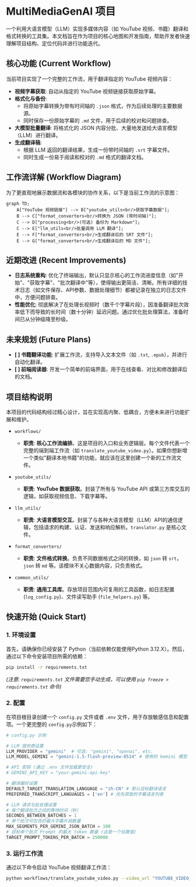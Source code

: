 # MultiMediaGenAI 项目

一个利用大语言模型（LLM）实现多媒体内容（如 YouTube 视频、书籍）翻译和格式转换的工具集。本文档旨在作为项目的核心地图和开发指南，帮助开发者快速理解项目结构、定位代码并进行功能迭代。

## 核心功能 (Current Workflow)

当前项目实现了一个完整的工作流，用于翻译指定的 YouTube 视频内容：

- **视频字幕获取**: 自动从指定的 YouTube 视频链接获取原始字幕。
- **格式化与备份**:
    - 将原始字幕转换为带有时间轴的 `.json` 格式，作为后续处理的主要数据源。
    - 同时保存一份原始字幕的 `.md` 文件，用于后续的校对和问题排查。
- **大模型批量翻译**: 将格式化的 JSON 内容分批、大量地发送给大语言模型（LLM）进行翻译。
- **生成翻译稿**:
    - 根据 LLM 返回的翻译结果，生成一份带时间轴的 `.srt` 字幕文件。
    - 同时生成一份易于阅读和校对的 `.md` 格式的翻译文档。

## 工作流详解 (Workflow Diagram)

为了更直观地展示数据流和各模块的协作关系，以下是当前工作流的示意图：

```mermaid
graph TD;
    A["YouTube 视频链接"] --> B["youtube_utils<br/>获取字幕数据"];
    B --> C["format_converters<br/>转换为 JSON (带时间轴)"];
    C --> D["processing<br/>(可选) 备份为 Markdown"];
    C --> E["llm_utils<br/>批量调用 LLM 翻译"];
    E --> F["format_converters<br/>生成翻译后的 SRT 文件"];
    E --> G["format_converters<br/>生成翻译后的 MD 文件"];
```

## 近期改进 (Recent Improvements)

- **日志系统重构**: 优化了终端输出，默认只显示核心的工作流进度信息（如"开始"、"获取字幕"、"批次翻译中"等），使得输出更简洁、清晰。所有详细的技术日志（如文件保存、API参数、数据处理细节）都被记录在独立的日志文件中，方便问题排查。
- **性能优化**: 彻底解决了在处理长视频时（数千个字幕片段），因准备翻译批次效率低下而导致的长时间（数十分钟）延迟问题。通过优化批处理算法，准备时间已从分钟级降至秒级。

## 未来规划 (Future Plans)

- **[ ] 书籍翻译功能**: 扩展工作流，支持导入文本文件（如 `.txt`, `.epub`），并进行自动化翻译。
- **[ ] 前端阅读器**: 开发一个简单的前端界面，用于在线查看、对比和修改翻译后的文档。

## 项目结构说明

本项目的代码结构经过精心设计，旨在实现高内聚、低耦合，方便未来进行功能扩展和维护。

- `workflows/`
  - **职责**: **核心工作流编排**。这是项目的入口和业务逻辑层。每个文件代表一个完整的端到端工作流（如 `translate_youtube_video.py`）。如果你想新增一个类似"翻译本地书籍"的功能，就应该在这里创建一个新的工作流文件。

- `youtube_utils/`
  - **职责**: **YouTube 数据获取**。封装了所有与 YouTube API 或第三方库交互的逻辑，如获取视频信息、下载字幕等。

- `llm_utils/`
  - **职责**: **大语言模型交互**。封装了与各种大语言模型（LLM）API的通信逻辑，包括请求的构建、认证、发送和响应解析。`translator.py` 是核心文件。

- `format_converters/`
  - **职责**: **文件格式转换**。负责不同数据格式之间的转换，如 `json` 转 `srt`，`json` 转 `md` 等。该模块不关心数据内容，只负责格式。

- `common_utils/`
  - **职责**: **通用工具库**。存放项目范围内可复用的工具函数，如日志配置 (`log_config.py`)、文件读写助手 (`file_helpers.py`) 等。

## 快速开始 (Quick Start)

### 1. 环境设置

首先，请确保你已经安装了 Python（当前依赖仅能使用Python 3.12.X）。然后，通过以下命令安装项目所需的依赖：

```bash
pip install -r requirements.txt
```
*(注意: `requirements.txt` 文件需要您手动生成，可以使用 `pip freeze > requirements.txt` 命令)*

### 2. 配置

在项目根目录创建一个 `config.py` 文件或者 `.env` 文件，用于存放敏感信息和配置项。一个更完整的 `config.py`示例如下：

```python
# config.py 示例

# LLM 提供商设置
LLM_PROVIDER = "gemini"  # 可选: "gemini", "openai", etc.
LLM_MODEL_GEMINI = "gemini-1.5-flash-preview-0514" # 使用的 Gemini 模型

# API 密钥 (通过 .env 文件加载更安全)
# GEMINI_API_KEY = "your-gemini-api-key"

# 翻译偏好设置
DEFAULT_TARGET_TRANSLATION_LANGUAGE = "zh-CN" # 默认目标翻译语言
PREFERRED_TRANSCRIPT_LANGUAGES = ['en'] # 优先获取的字幕语言列表

# LLM 请求与批处理设置
# 每个翻译批次之间的等待时间（秒）
SECONDS_BETWEEN_BATCHES = 1
# 单个批次可包含的最大字幕片段数量
MAX_SEGMENTS_PER_GEMINI_JSON_BATCH = 100
# 目标单个批次 Prompt 的最大 token 数量 (这是一个估算值)
TARGET_PROMPT_TOKENS_PER_BATCH = 250000
```

### 3. 运行工作流

通过以下命令启动 YouTube 视频翻译工作流：

```bash
python workflows/translate_youtube_video.py --video_url "YOUTUBE_VIDEO_URL_HERE" 
```